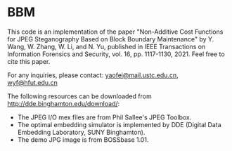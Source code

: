 # BBM
This code is an implementation of the paper "Non-Additive Cost Functions for JPEG Steganography Based on Block Boundary Maintenance" by Y. Wang, W. Zhang, W. Li, and N. Yu, published in IEEE Transactions on Information Forensics and Security, vol. 16, pp. 1117-1130, 2021. Feel free to cite this paper.

For any inquiries, please contact: yaofei@mail.ustc.edu.cn, wyf@hfut.edu.cn

The following resources can be downloaded from http://dde.binghamton.edu/download/:
- The JPEG I/O mex files are from Phil Sallee's JPEG Toolbox.
- The optimal embedding simulator is implemented by DDE (Digital Data Embedding Laboratory, SUNY Binghamton).
- The demo JPG image is from BOSSbase 1.01.
